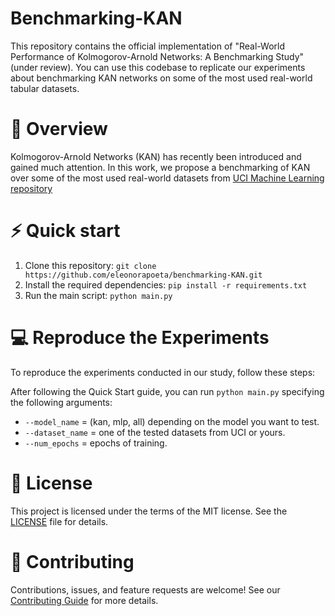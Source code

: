 # Benchmarking-KAN
 This repository contains the official implementation of "Real-World Performance of Kolmogorov-Arnold Networks: A Benchmarking Study" (under review). You can use this codebase to replicate our experiments about benchmarking KAN networks on some of the most used real-world tabular datasets.

# 👀 Overview
Kolmogorov-Arnold Networks (KAN) has recently been introduced and gained much attention. In this work, we propose a benchmarking of KAN over some of the most used real-world datasets from [UCI Machine Learning repository](https://archive.ics.uci.edu)


# ⚡️ Quick start
1. Clone this repository: `git clone https://github.com/eleonorapoeta/benchmarking-KAN.git`
2. Install the required dependencies: `pip install -r requirements.txt`
3. Run the main script: `python main.py`

# 💻 Reproduce the Experiments
To reproduce the experiments conducted in our study, follow these steps:

After following the Quick Start guide, you can run `python main.py` specifying the following arguments:

- `--model_name` = (kan, mlp, all) depending on the model you want to test.
- `--dataset_name` = one of the tested datasets from UCI or yours.
- `--num_epochs` = epochs of training.


# 📝 License
This project is licensed under the terms of the MIT license. See the [LICENSE](LICENSE) file for details.

# 🤝 Contributing
Contributions, issues, and feature requests are welcome! See our [Contributing Guide](./CONTRIBUTING.md) for more details.
